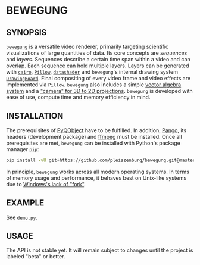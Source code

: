 # BEWEGUNG

## SYNOPSIS

[`bewegung`](https://dict.leo.org/englisch-deutsch/bewegung) is a versatile video renderer, primarily targeting scientific visualizations of large quantities of data. Its core concepts are *sequences* and *layers*. Sequences describe a certain time span within a video and can overlap. Each sequence can hold multiple layers. Layers can be generated with [`cairo`](https://cairographics.org/), [`Pillow`](https://pillow.readthedocs.io), [`datashader`](https://datashader.org/) and `bewegung`'s internal drawing system [`DrawingBoard`](https://github.com/pleiszenburg/bewegung/blob/master/src/bewegung/core/drawingboard.py). Final compositing of every video frame and video effects are implemented via `Pillow`. `bewegung` also includes a simple [vector algebra system](https://github.com/pleiszenburg/bewegung/tree/master/src/bewegung/core/vector) and a ["camera" for 3D to 2D projections](https://github.com/pleiszenburg/bewegung/blob/master/src/bewegung/core/camera.py). `bewegung` is developed with ease of use, compute time and memory efficiency in mind.

## INSTALLATION

The prerequisites of [PyQObject](https://pygobject.readthedocs.io/en/latest/getting_started.html) have to be fulfilled. In addition, [Pango](https://pango.gnome.org/), its headers (development package) and [ffmpeg](https://ffmpeg.org/download.html) must be installed. Once all prerequisites are met, `bewegung` can be installed with Python's package manager `pip`:

```bash
pip install -vU git+https://github.com/pleiszenburg/bewegung.git@master
```

In principle, `bewegung` works across all modern operating systems. In terms of memory usage and performance, it behaves best on Unix-like systems due to [Windows's lack of "fork"](https://stackoverflow.com/q/985281/1672565).

## EXAMPLE

See [`demo.py`](https://github.com/pleiszenburg/bewegung/blob/master/demo.py).

## USAGE

The API is not stable yet. It will remain subject to changes until the project is labeled "beta" or better.
